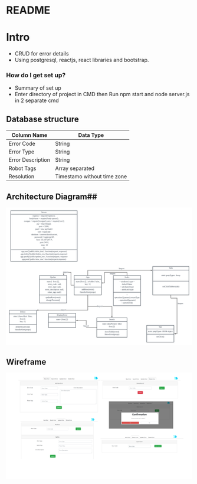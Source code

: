 # README #

# Intro #
* CRUD for error details
* Using postgresql, reactjs, react libraries and bootstrap.
### How do I get set up? ###
* Summary of set up
* Enter directory of project in CMD then Run npm start and node server.js in 2 separate cmd

## Database structure ##
| Column Name     | Data Type    |
| --------|---------|
| Error Code  | String   |
| Error Type| String |
| Error Description| String |
| Robot Tags | Array separated|
| Resolution | Timestamo without time zone|

## Architecture Diagram##
![ArchitectureDiagram](img/architecture_diagram.png)


## Wireframe ##
![Wireframe](img/WireFrame.png)
